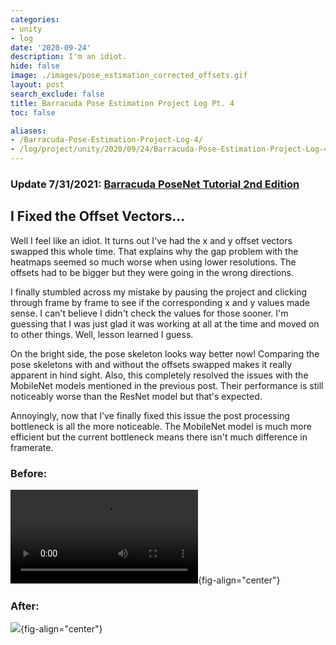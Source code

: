 ```yaml
---
categories:
- unity
- log
date: '2020-09-24'
description: I'm an idiot.
hide: false
image: ./images/pose_estimation_corrected_offsets.gif
layout: post
search_exclude: false
title: Barracuda Pose Estimation Project Log Pt. 4
toc: false

aliases:
- /Barracuda-Pose-Estimation-Project-Log-4/
- /log/project/unity/2020/09/24/Barracuda-Pose-Estimation-Project-Log-4
---
```


### Update 7/31/2021: [Barracuda PoseNet Tutorial 2nd Edition](../../barracuda-posenet-tutorial-v2/part-1/)

## I Fixed the Offset Vectors...

Well I feel like an idiot. It turns out I've had the x and y offset vectors swapped this whole time. That explains why the gap problem with the heatmaps seemed so much worse when using lower resolutions. The offsets had to be bigger but they were going in the wrong directions. 

I finally stumbled across my mistake by pausing the project and clicking through frame by frame to see if the corresponding x and y values made sense. I can't believe I didn't check the values for those sooner. I'm guessing that I was just glad it was working at all at the time and moved on to other things. Well, lesson learned I guess. 

On the bright side, the pose skeleton looks way better now! Comparing the pose skeletons with and without the offsets swapped makes it really apparent in hind sight. Also, this completely resolved the issues with the MobileNet models mentioned in the previous post. Their performance is still noticeably worse than the ResNet model but that's expected. 

Annoyingly, now that I've finally fixed this issue the post processing bottleneck is all the more noticeable. The MobileNet model is much more efficient but the current bottleneck means there isn't much difference in framerate.



### Before:
![](./videos/pose_estimation_swapped_offsets.mp4){fig-align="center"}


### After:

![](./images/pose_estimation_corrected_offsets.gif){fig-align="center"}








<!-- Cloudflare Web Analytics --><script defer src='https://static.cloudflareinsights.com/beacon.min.js' data-cf-beacon='{"token": "56b8d2f624604c4891327b3c0d9f6703"}'></script><!-- End Cloudflare Web Analytics -->